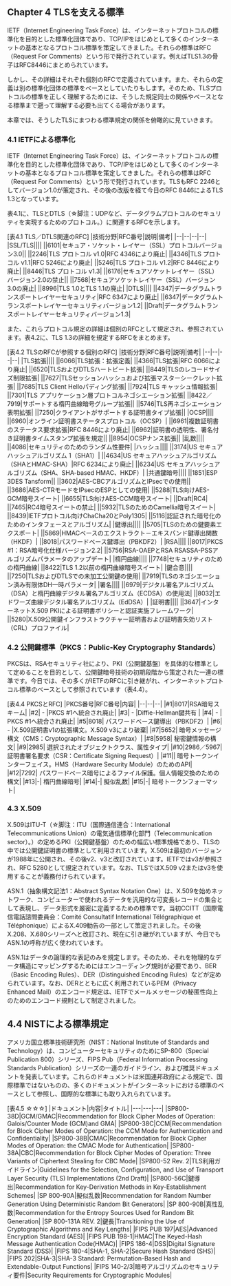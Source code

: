 ﻿
## Chapter 4 TLSを支える標準

IETF（Internet Engineering Task Force）は、インターネットプロトコルの標準化を目的とした標準化団体であり、TCP/IPをはじめとして多くのインターネットの基本となるプロトコル標準を策定してきました。それらの標準はRFC（Request For Comments）という形で発行されています。例えばTLS1.3の骨子はRFC8446にまとめられています。

しかし、その詳細はそれぞれ個別のRFCで定義されています。また、それらの定義は別の標準化団体の標準をベースとしていたりもします。そのため、TLSプロトコルの標準を正しく理解するためには、そうした規定同士の関係やベースとなる標準まで遡って理解する必要も出てくる場合があります。

本章では、そうしたTLSにまつわる標準規定の関係を俯瞰的に見ていきます。

### 4.1 IETFによる標準化

IETF（Internet Engineering Task Force）は、インターネットプロトコルの標準化を目的とした標準化団体であり、TCP/IPをはじめとして多くのインターネットの基本となるプロトコル標準を策定してきました。それらの標準はRFC（Request For Comments）という形で発行されています。TLSもRFC 2246としてバージョン1.0が策定され、その後の改版を経て今日のRFC 8446によるTLS 1.3となっています。

表4.1に、TLSとDTLS（☆脚注：UDPなど、データグラムプロトコルのセキュリティを実現するためのプロトコル。）に関連するRFCを示します。

[表4.1 TLS／DTLS関連のRFC]
|技術分野|RFC番号|説明|備考|
|--|--|--|--|
|SSL/TLS||||
||6101|セキュア・ソケット・レイヤー（SSL）プロトコルバージョン3.0||
||2246|TLS プロトコル v1.0|RFC 4346により廃止|
||4346|TLS プロトコル v1.1|RFC 5246により廃止|
||5246|TLS プロトコル v1.2|RFC 8446により廃止|
||8446|TLS プロトコル v1.3|
||6176|セキュアソケットレイヤー（SSL）バージョン2.0の禁止||
||7568|セキュアソケットレイヤー（SSL）バージョン3.0の廃止|
||8996|TLS 1.0とTLS 1.1の廃止|
|DTLS||||
||4347|データグラムトランスポートレイヤーセキュリティ|RFC 6347により廃止|
||6347|データグラムトランスポートレイヤーセキュリティバージョン1.2|
||Draft|データグラムトランスポートレイヤーセキュリティバージョン1.3|

また、これらプロトコル規定の詳細は個別のRFCとして規定され、参照されています。表4.2に、TLS 1.3の詳細を規定するRFCをまとめます。

[表4.2 TLSのRFCが参照する個別のRFC]
|技術分野|RFC番号|説明|備考|
|--|--|--|--|
|TLS拡張||||
||6066|TLS拡張：拡張定義|
||4366|TLS拡張|RFC 6066により廃止|
||6520|TLSおよびDTLSハートビート拡張|
||8449|TLSのレコードサイズ制限拡張|
||7627|TLSセッションハッシュおよび拡張マスターシークレット拡張|
||7685|TLS Client Helloパディング拡張|
||7924|TLS キャッシュ情報拡張|
||7301|TLS アプリケーション層プロトコルネゴシエーション拡張|
||8422／7919|サポートする楕円曲線暗号グループ拡張||
||5746|TLS再ネゴシエーション表明拡張|
||7250|クライアントがサポートする証明書タイプ拡張||
|OCSP||||
||6960|オンライン証明書ステータスプロトコル（OCSP）|
||6961|複数証明書のステータス要求拡張|RFC 8446により廃止|
||6962|証明書の透明性、署名付き証明書タイムスタンプ拡張を規定||
||8954|OCSPナンス拡張||
|乱数||||
||4086|セキュリティのためのランダム性要件|
|ハッシュ||||
||3174|US セキュアハッシュアルゴリズム 1（SHA1）|
||4634|US セキュアハッシュアルゴリズム（SHAとHMAC-SHA）|RFC 6234により廃止|
||6234|US セキュアハッシュアルゴリズム（SHA、SHA-based HMAC、HKDF）|
|共通鍵暗号||||
||1851|ESP 3DES Tansform||
||3602|AES-CBCアルゴリズムとIPsecでの使用||
||3686|AES-CTRモードをIPsecのESPとしての使用|
||5288|TLS向けAES-GCM暗号スイート|
||6655|TLS向けAES-CCM暗号スイート|
||Draft|RC4|
||7465|RC4暗号スイートの禁止|
||5932|TLSのためのCamellia暗号スイート|
||8439|IETFプロトコル向けChaCha20とPoly1305|
||5116|認証された暗号化のためのインタフェースとアルゴリズム|
|鍵導出||||
||5705|TLSのための鍵要素エクスポート|
||5869|HMACベースのエクストラクト－エキスパンド鍵導出関数（HKDF）|
||8018|パスワードベース鍵導出（PBKDF2）|
|RSA||||
||8017|PKCS #1：RSA暗号化仕様バージョン2.2|
||5756|RSA-OAEPとRSA RSASSA-PSSアルゴリズムパラメータのアップデート|
|楕円曲線||||
||7748|セキュリティのための楕円曲線|
||8422|TLS 1.2以前の楕円曲線暗号スイート|
|鍵合意||||
||7250|TLSおよびDTLSでの未加工公開鍵の使用|
||7919|TLSのネゴシエーション済み有限体DH一時パラメータ|
|署名||||
||6979|デジタル署名アルゴリズム（DSA）と楕円曲線デジタル署名アルゴリズム（ECDSA）の使用法|
||8032|エドワーズ曲線デジタル署名アルゴリズム（EdDSA）|
|証明書||||
||3647|インターネットX.509 PKIによる証明書ポリシーと認証実施フレームワーク|
||5280|X.509公開鍵インフラストラクチャー証明書および証明書失効リスト（CRL）プロファイル|

### 4.2 公開鍵標準（PKCS：Public-Key Cryptography Standards）

PKCSは、RSAセキュリティ社により、PKI（公開鍵基盤）を具体的な標準として定めることを目的として、公開鍵暗号技術の初期段階から策定された一連の標準です。今日では、その多くがIETFのRFCに引き継がれ、インターネットプロトコル標準のベースとして参照されています（表4.4）。

[表4.4 PKCSとRFC]
|PKCS番号|RFC番号|内容|
|--|--|--|
|#1|8017|RSA暗号スキーム|
|#2| - |PKCS #1へ統合され廃止|
|#3| - |Diffie-Hellman鍵共有 |
|#4| - | PKCS #1へ統合され廃止|
|#5|8018|  パスワードベース鍵導出（PBKDF2）|
|#6| - |X.509証明書v1の拡張構文。X.509 v3により破棄|
|#7|5652|  暗号メッセージ構文（CMS：Cryptographic Message Syntax）|
|#8|5958|  秘密鍵情報の構文|
|#9|2985|  選択されたオブジェクトクラス、属性タイプ|
|#10|2986／5967|  証明書署名要求（CSR：Certificate Signing Request）|
|#11||  暗号トークンインターフェイス。HMS（Hardware Security Module）のためのAPI|
|#12|7292|  パスワードベース暗号によるファイル保護。個人情報交換のための構文|
|#13|-|  楕円曲線暗号|
|#14|-|  擬似乱数|
|#15|-|  暗号トークンフォーマット|

### 4.3 X.509

X.509はITU-T（☆脚注：ITU（国際通信連合：International Telecommunications Union）の電気通信標準化部門（Telecommunication sector）。）の定めるPKI（公開鍵基盤）のための幅広い標準規格であり、TLSの中では公開鍵証明書の標準として利用されています。X.509は最初のバージョンが1988年に公開され、その後v2、v3と改訂されています。IETFではv3が参照され、RFC 5280として規定されています。なお、TLSではX.509 v2またはv3を使用することが義務付けられています。

ASN.1（抽象構文記法1：Abstract Syntax Notation One）は、X.509を始めネットワーク、コンピューターで使われるデータを汎用的な可変長レコードの集合として表現し、データ形式を厳密に定義するための標準です。当初CCITT（国際電信電話諮問委員会：Comité Consultatif International Télégraphique et Téléphonique）によるX.409勧告の一部として策定されました。その後X.208、X.680シリーズへと改訂され、現在に引き継がれていますが、今日でもASN.1の呼称が広く使われています。

ASN.1はデータの論理的な表記のみを規定します。そのため、それを物理的なデータ構造にマッピングするためにはエンコーディング規則が必要であり、BER（Basic Encoding Rules）、DER（Distinguished Encoding Rules）などが定められています。なお、DERとともに広く利用されているPEM（Privacy Enhanced Mail）のエンコード規定は、IETFでメールメッセージの秘匿性向上のためのエンコード規則として制定されました。

## 4.4 NISTによる標準規定

アメリカ国立標準技術研究所（NIST：National Institute of Standards and Technology）は、コンピューターセキュリティのためにSP-800（Special Publication 800）シリーズ、FIPS Pub（Federal Information Processing Standards Publication）シリーズの一連のガイドライン、および推奨ドキュメントを発表しています。これらのドキュメントは米国連邦政府による規定で、国際標準ではないものの、多くのドキュメントがインターネットにおける標準のベースとして参照し、国際的な標準にも取り入れられています。

[表4.5 ☆☆☆]
|ドキュメント|内容|タイトル|
|---|---|---|
|SP800-38D|GCM/GMAC|Recommendation for Block Cipher Modes of Operation: Galois/Counter Mode (GCM)and GMA|
|SP800-38C|CCM|Recommendation for Block Cipher Modes of Operation: the CCM Mode for Authentication and Confidentiality|
|SP800-38B|CMAC|Recommendation for Block Cipher Modes of Operation: the CMAC Mode for Authentication|
|SP800-38A|CBC|Recommendation for Block Cipher Modes of Operation: Three Variants of Ciphertext Stealing for CBC Mode|
|SP800-52 Rev. 2|TLS利用ガイドライン|Guidelines for the Selection, Configuration, and Use of Transport Layer Security (TLS) Implementations (2nd Draft)|
|SP800-56C|鍵導出|Recommendation for Key-Derivation Methods in Key-Establishment Schemes|
|SP 800-90A|擬似乱数|Recommendation for Random Number Generation Using Deterministic Random Bit Generators|
|SP 800-90B|真性乱数|Recommendation for the Entropy Sources Used for Random Bit Generation|
|SP 800-131A REV. 2|鍵長|Transitioning the Use of Cryptographic Algorithms and Key Lengths|
|FIPS PUB 197|AES|Advanced Encryption Standard (AES)|
|FIPS PUB 198-1|HMAC|The Keyed-Hash Message Authentication Code(HMAC)|
|FIPS 186-4|DSS|Digital Signature Standard (DSS)|
|FIPS 180-4|SHA-1, SHA-2|Secure Hash Standard (SHS)|
|FIPS 202|SHA-3|SHA-3 Standard: Permutation-Based Hash and Extendable-Output Functions|
|FIPS 140-2/3|暗号アルゴリズムのセキュリティ要件|Security Requirements for Cryptographic Modules|